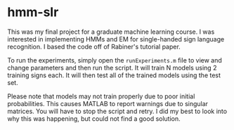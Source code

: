 # hmm-slr

This was my final project for a graduate machine learning course.
I was interested in implementing HMMs and EM for single-handed sign language recognition.
I based the code off of Rabiner's tutorial paper.

To run the experiments, simply open the `runExperiments.m` file to view and
change parameters and then run the script. It will train N models using 2
training signs each. It will then test all of the trained models using the test
set.

Please note that models may not train properly due to poor initial probabilities.
This causes MATLAB to report warnings due to singular matrices. You will have to
stop the script and retry. I did my best to look into why this was happening,
but could not find a good solution.
